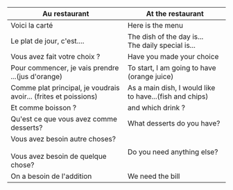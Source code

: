
| Au restaurant                                                            | At the restaurant                                       |
| ------------------------------------------------------------------------ | ------------------------------------------------------- |
| Voici la carté                                                           | Here is the menu                                        |
| Le plat de jour, c'est....                                               | The dish of the day is...<br>The daily special is...    |
| Vous avez fait votre choix ?                                             | Have you made your choice                               |
| Pour commencer, je vais prendre ...(jus d'orange)                        | To start, I am going to have (orange juice)             |
| Comme plat principal, je voudrais avoir... (frites et poissions)         | As a main dish, I would like to have...(fish and chips) |
| Et comme boisson ?                                                       | and which drink ?                                       |
| Qu'est ce que vous avez comme desserts?                                  | What desserts do you have?                              |
| Vous avez besoin autre choses?<br><br>Vous avez besoin de quelque chose? | Do you need anything else?                              |
| On a besoin de l'addition                                                | We need the bill                                        |


